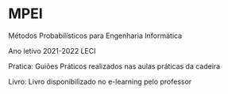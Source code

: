 # MPEI
Métodos Probabilísticos para Engenharia Informática

Ano letivo 2021-2022  LECI

Pratica: Guiões Práticos realizados nas aulas práticas da cadeira 

Livro: Livro disponibilizado no e-learning pelo professor
